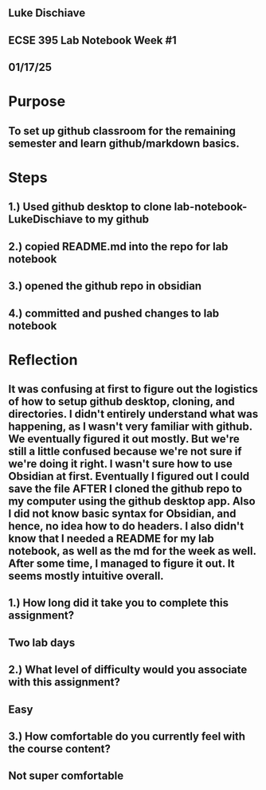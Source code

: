 ## Luke Dischiave
## ECSE 395 Lab Notebook Week #1
## 01/17/25

# Purpose 
## To set up github classroom for the remaining semester and learn github/markdown basics.

# Steps
## 1.) Used github desktop to clone lab-notebook-LukeDischiave to my github
## 2.) copied README.md into the repo for lab notebook
## 3.) opened the github repo in obsidian
## 4.) committed and pushed changes to lab notebook

# Reflection
## It was confusing at first to figure out the logistics of how to setup github desktop, cloning, and directories. I didn't entirely understand what was happening, as I wasn't very familiar with github. We eventually figured it out mostly. But we're still a little confused because we're not sure if we're doing it right. I wasn't sure how to use Obsidian at first. Eventually I figured out I could save the file AFTER I cloned the github repo to my computer using the github desktop app. Also I did not know basic syntax for Obsidian, and hence, no idea how to do headers. I also didn't know that I needed a README for my lab notebook, as well as the md for the week as well. After some time, I managed to figure it out. It seems mostly intuitive overall.
## 1.) How long did it take you to complete this assignment? 
## Two lab days
## 2.) What level of difficulty would you associate with this assignment?
## Easy

## 3.) How comfortable do you currently feel with the course content?
## Not super comfortable
